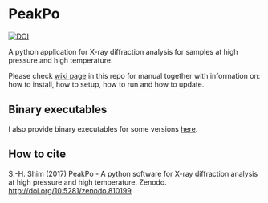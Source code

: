 # PeakPo

[![DOI](https://zenodo.org/badge/DOI/10.5281/zenodo.810401.svg)](https://doi.org/10.5281/zenodo.810401)

A python application for X-ray diffraction analysis for samples at high pressure and high temperature.

Please check [wiki page](https://github.com/SHDShim/peakpo/wiki) in this repo for manual together with information on: how to install, how to setup, how to run and how to update.

## Binary executables

I also provide binary executables for some versions [here](https://drive.google.com/open?id=0B0kkQLbYpQDYfnlZZ09wcXltTjhRUDMydkx4R3o4TTUxcXlsTHJHOGlsNXo1ZkJUZ2JlWFk).  

## How to cite

S.-H. Shim (2017) PeakPo - A python software for X-ray diffraction analysis at high pressure and high temperature. Zenodo. http://doi.org/10.5281/zenodo.810199
